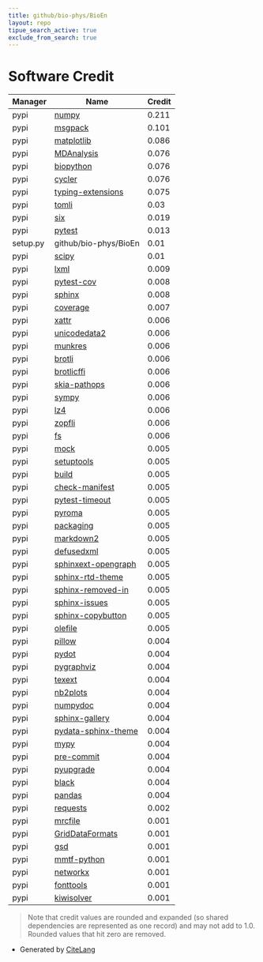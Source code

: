 ```yaml
---
title: github/bio-phys/BioEn
layout: repo
tipue_search_active: true
exclude_from_search: true
---
```

# Software Credit

|Manager|Name|Credit|
|-------|----|------|
|pypi|[numpy](https://www.numpy.org)|0.211|
|pypi|[msgpack](https://msgpack.org/)|0.101|
|pypi|[matplotlib](https://matplotlib.org)|0.086|
|pypi|[MDAnalysis](https://www.mdanalysis.org)|0.076|
|pypi|[biopython](https://biopython.org/)|0.076|
|pypi|[cycler](https://github.com/matplotlib/cycler)|0.076|
|pypi|[typing-extensions](https://pypi.org/project/typing-extensions)|0.075|
|pypi|[tomli](https://pypi.org/project/tomli)|0.03|
|pypi|[six](https://github.com/benjaminp/six)|0.019|
|pypi|[pytest](https://pypi.org/project/pytest)|0.013|
|setup.py|github/bio-phys/BioEn|0.01|
|pypi|[scipy](https://www.scipy.org)|0.01|
|pypi|[lxml](https://pypi.org/project/lxml)|0.009|
|pypi|[pytest-cov](https://github.com/pytest-dev/pytest-cov)|0.008|
|pypi|[sphinx](https://pypi.org/project/sphinx)|0.008|
|pypi|[coverage](https://github.com/nedbat/coveragepy)|0.007|
|pypi|[xattr](https://pypi.org/project/xattr)|0.006|
|pypi|[unicodedata2](https://pypi.org/project/unicodedata2)|0.006|
|pypi|[munkres](https://pypi.org/project/munkres)|0.006|
|pypi|[brotli](https://pypi.org/project/brotli)|0.006|
|pypi|[brotlicffi](https://pypi.org/project/brotlicffi)|0.006|
|pypi|[skia-pathops](https://pypi.org/project/skia-pathops)|0.006|
|pypi|[sympy](https://pypi.org/project/sympy)|0.006|
|pypi|[lz4](https://pypi.org/project/lz4)|0.006|
|pypi|[zopfli](https://pypi.org/project/zopfli)|0.006|
|pypi|[fs](https://pypi.org/project/fs)|0.006|
|pypi|[mock](https://pypi.org/project/mock)|0.005|
|pypi|[setuptools](https://pypi.org/project/setuptools)|0.005|
|pypi|[build](https://pypi.org/project/build)|0.005|
|pypi|[check-manifest](https://github.com/mgedmin/check-manifest)|0.005|
|pypi|[pytest-timeout](https://pypi.org/project/pytest-timeout)|0.005|
|pypi|[pyroma](https://pypi.org/project/pyroma)|0.005|
|pypi|[packaging](https://pypi.org/project/packaging)|0.005|
|pypi|[markdown2](https://pypi.org/project/markdown2)|0.005|
|pypi|[defusedxml](https://pypi.org/project/defusedxml)|0.005|
|pypi|[sphinxext-opengraph](https://pypi.org/project/sphinxext-opengraph)|0.005|
|pypi|[sphinx-rtd-theme](https://pypi.org/project/sphinx-rtd-theme)|0.005|
|pypi|[sphinx-removed-in](https://pypi.org/project/sphinx-removed-in)|0.005|
|pypi|[sphinx-issues](https://pypi.org/project/sphinx-issues)|0.005|
|pypi|[sphinx-copybutton](https://pypi.org/project/sphinx-copybutton)|0.005|
|pypi|[olefile](https://pypi.org/project/olefile)|0.005|
|pypi|[pillow](https://python-pillow.org)|0.004|
|pypi|[pydot](https://pypi.org/project/pydot)|0.004|
|pypi|[pygraphviz](https://pypi.org/project/pygraphviz)|0.004|
|pypi|[texext](https://pypi.org/project/texext)|0.004|
|pypi|[nb2plots](https://pypi.org/project/nb2plots)|0.004|
|pypi|[numpydoc](https://pypi.org/project/numpydoc)|0.004|
|pypi|[sphinx-gallery](https://pypi.org/project/sphinx-gallery)|0.004|
|pypi|[pydata-sphinx-theme](https://pypi.org/project/pydata-sphinx-theme)|0.004|
|pypi|[mypy](https://pypi.org/project/mypy)|0.004|
|pypi|[pre-commit](https://pypi.org/project/pre-commit)|0.004|
|pypi|[pyupgrade](https://pypi.org/project/pyupgrade)|0.004|
|pypi|[black](https://pypi.org/project/black)|0.004|
|pypi|[pandas](https://pypi.org/project/pandas)|0.004|
|pypi|[requests](https://pypi.org/project/requests)|0.002|
|pypi|[mrcfile](https://github.com/ccpem/mrcfile)|0.001|
|pypi|[GridDataFormats](https://github.com/MDAnalysis/GridDataFormats)|0.001|
|pypi|[gsd](https://gsd.readthedocs.io)|0.001|
|pypi|[mmtf-python](https://github.com/rcsb/mmtf-python.git)|0.001|
|pypi|[networkx](https://networkx.org/)|0.001|
|pypi|[fonttools](http://github.com/fonttools/fonttools)|0.001|
|pypi|[kiwisolver](https://github.com/nucleic/kiwi)|0.001|


> Note that credit values are rounded and expanded (so shared dependencies are represented as one record) and may not add to 1.0. Rounded values that hit zero are removed.


- Generated by [CiteLang](https://github.com/vsoch/citelang)
